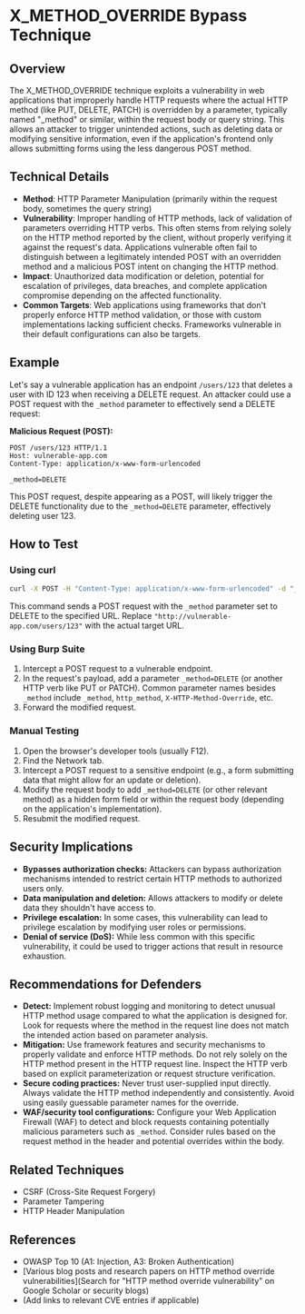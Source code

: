 # X_METHOD_OVERRIDE Bypass Technique

## Overview

The X_METHOD_OVERRIDE technique exploits a vulnerability in web applications that improperly handle HTTP requests where the actual HTTP method (like PUT, DELETE, PATCH) is overridden by a parameter, typically named "_method" or similar, within the request body or query string.  This allows an attacker to trigger unintended actions, such as deleting data or modifying sensitive information, even if the application's frontend only allows submitting forms using the less dangerous POST method.

## Technical Details

- **Method**: HTTP Parameter Manipulation (primarily within the request body, sometimes the query string)
- **Vulnerability**: Improper handling of HTTP methods, lack of validation of parameters overriding HTTP verbs. This often stems from relying solely on the HTTP method reported by the client, without properly verifying it against the request's data.  Applications vulnerable often fail to distinguish between a legitimately intended POST with an overridden method and a malicious POST intent on changing the HTTP method.
- **Impact**: Unauthorized data modification or deletion, potential for escalation of privileges, data breaches, and complete application compromise depending on the affected functionality.
- **Common Targets**: Web applications using frameworks that don't properly enforce HTTP method validation, or those with custom implementations lacking sufficient checks.  Frameworks vulnerable in their default configurations can also be targets.


## Example

Let's say a vulnerable application has an endpoint `/users/123` that deletes a user with ID 123 when receiving a DELETE request.  An attacker could use a POST request with the `_method` parameter to effectively send a DELETE request:

**Malicious Request (POST):**

```http
POST /users/123 HTTP/1.1
Host: vulnerable-app.com
Content-Type: application/x-www-form-urlencoded

_method=DELETE
```

This POST request, despite appearing as a POST, will likely trigger the DELETE functionality due to the `_method=DELETE` parameter, effectively deleting user 123.

## How to Test

### Using curl

```bash
curl -X POST -H "Content-Type: application/x-www-form-urlencoded" -d "_method=DELETE" "http://vulnerable-app.com/users/123"
```

This command sends a POST request with the `_method` parameter set to DELETE to the specified URL.  Replace `"http://vulnerable-app.com/users/123"` with the actual target URL.

### Using Burp Suite

1. Intercept a POST request to a vulnerable endpoint.
2. In the request's payload, add a parameter `_method=DELETE` (or another HTTP verb like PUT or PATCH).  Common parameter names besides `_method` include `_method`, `http_method`, `X-HTTP-Method-Override`, etc.
3. Forward the modified request.

### Manual Testing

1. Open the browser's developer tools (usually F12).
2. Find the Network tab.
3. Intercept a POST request to a sensitive endpoint (e.g., a form submitting data that might allow for an update or deletion).
4. Modify the request body to add `_method=DELETE` (or other relevant method) as a hidden form field or within the request body (depending on the application's implementation).
5. Resubmit the modified request.


## Security Implications

- **Bypasses authorization checks:** Attackers can bypass authorization mechanisms intended to restrict certain HTTP methods to authorized users only.
- **Data manipulation and deletion:** Allows attackers to modify or delete data they shouldn't have access to.
- **Privilege escalation:**  In some cases, this vulnerability can lead to privilege escalation by modifying user roles or permissions.
- **Denial of service (DoS):**  While less common with this specific vulnerability, it could be used to trigger actions that result in resource exhaustion.

## Recommendations for Defenders

- **Detect:**  Implement robust logging and monitoring to detect unusual HTTP method usage compared to what the application is designed for.  Look for requests where the method in the request line does not match the intended action based on parameter analysis.
- **Mitigation:**  Use framework features and security mechanisms to properly validate and enforce HTTP methods. Do not rely solely on the HTTP method present in the HTTP request line.  Inspect the HTTP verb based on explicit parameterization or request structure verification.
- **Secure coding practices:**  Never trust user-supplied input directly.  Always validate the HTTP method independently and consistently. Avoid using easily guessable parameter names for the override.
- **WAF/security tool configurations:** Configure your Web Application Firewall (WAF) to detect and block requests containing potentially malicious parameters such as `_method`. Consider rules based on the request method in the header and potential overrides within the body.


## Related Techniques

- CSRF (Cross-Site Request Forgery)
- Parameter Tampering
- HTTP Header Manipulation


## References

- OWASP Top 10 (A1: Injection, A3: Broken Authentication)
- [Various blog posts and research papers on HTTP method override vulnerabilities](Search for "HTTP method override vulnerability" on Google Scholar or security blogs)
- (Add links to relevant CVE entries if applicable)

